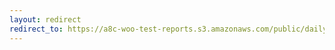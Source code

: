 ```yaml
---
layout: redirect
redirect_to: https://a8c-woo-test-reports.s3.amazonaws.com/public/daily/woocommerce-payments/e2e/index.html
---
```

